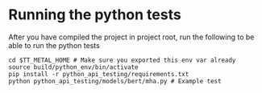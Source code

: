 # Running the python tests
After you have compiled the project in project root, run the following to be able
to run the python tests
```
cd $TT_METAL_HOME # Make sure you exported this env var already
source build/python_env/bin/activate
pip install -r python_api_testing/requirements.txt
python python_api_testing/models/bert/mha.py # Example test
```
